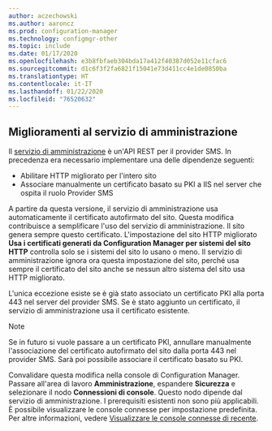 ```yaml
---
author: aczechowski
ms.author: aaroncz
ms.prod: configuration-manager
ms.technology: configmgr-other
ms.topic: include
ms.date: 01/17/2020
ms.openlocfilehash: e3b8fbfaeb304bda17a412f40387d052e11cfac6
ms.sourcegitcommit: d1c6f3f2fa6821f15041e73d411cc4e1de0850ba
ms.translationtype: HT
ms.contentlocale: it-IT
ms.lasthandoff: 01/22/2020
ms.locfileid: "76520632"
---
```

## <a name="bkmk_rest"></a> Miglioramenti al servizio di amministrazione

<!--5728365-->

Il [servizio di amministrazione](/configmgr/core/plan-design/hierarchy/plan-for-the-sms-provider#bkmk_admin-service) è un'API REST per il provider SMS. In precedenza era necessario implementare una delle dipendenze seguenti:

- Abilitare HTTP migliorato per l'intero sito
- Associare manualmente un certificato basato su PKI a IIS nel server che ospita il ruolo Provider SMS

A partire da questa versione, il servizio di amministrazione usa automaticamente il certificato autofirmato del sito. Questa modifica contribuisce a semplificare l'uso del servizio di amministrazione. Il sito genera sempre questo certificato. L'impostazione del sito HTTP migliorato **Usa i certificati generati da Configuration Manager per sistemi del sito HTTP** controlla solo se i sistemi del sito lo usano o meno. Il servizio di amministrazione ignora ora questa impostazione del sito, perché usa sempre il certificato del sito anche se nessun altro sistema del sito usa HTTP migliorato.

L'unica eccezione esiste se è già stato associato un certificato PKI alla porta 443 nel server del provider SMS. Se è stato aggiunto un certificato, il servizio di amministrazione usa il certificato esistente.

> [!NOTE]
> Se in futuro si vuole passare a un certificato PKI, annullare manualmente l'associazione del certificato autofirmato del sito dalla porta 443 nel provider SMS. Sarà poi possibile associare il certificato basato su PKI.

Convalidare questa modifica nella console di Configuration Manager. Passare all'area di lavoro **Amministrazione**, espandere **Sicurezza** e selezionare il nodo **Connessioni di console**. Questo nodo dipende dal servizio di amministrazione. I prerequisiti esistenti non sono più applicabili. È possibile visualizzare le console connesse per impostazione predefinita. Per altre informazioni, vedere [Visualizzare le console connesse di recente](/sccm/core/servers/manage/admin-console#bkmk_viewconnected).
